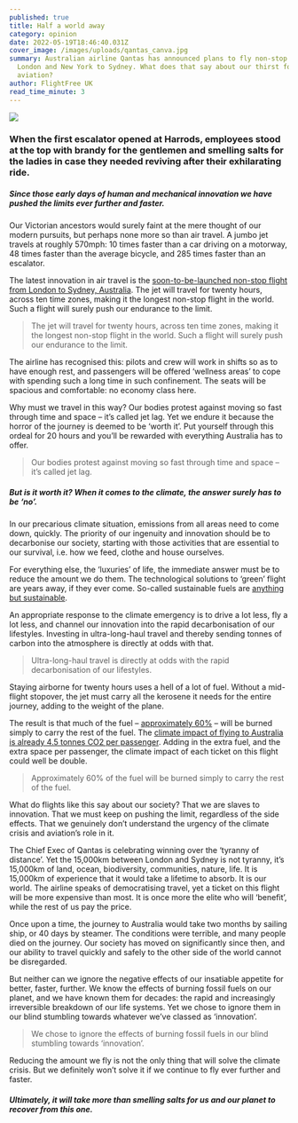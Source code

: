 ```yaml
---
published: true
title: Half a world away
category: opinion
date: 2022-05-19T18:46:40.031Z
cover_image: /images/uploads/qantas_canva.jpg
summary: Australian airline Qantas has announced plans to fly non-stop from
  London and New York to Sydney. What does that say about our thirst for
  aviation?
author: FlightFree UK
read_time_minute: 3
---
```

![](/images/uploads/qantas_canva.jpg)

### When the first escalator opened at Harrods, employees stood at the top with brandy for the gentlemen and smelling salts for the ladies in case they needed reviving after their exhilarating ride.

##### Since those early days of human and mechanical innovation we have pushed the limits ever further and faster.

Our Victorian ancestors would surely faint at the mere thought of our modern pursuits, but perhaps none more so than air travel. A jumbo jet travels at roughly 570mph: 10 times faster than a car driving on a motorway, 48 times faster than the average bicycle, and 285 times faster than an escalator.

The latest innovation in air travel is the [soon-to-be-launched non-stop flight from London to Sydney, Australia](https://www.theguardian.com/business/2022/may/02/qantas-non-stop-flights-australia-to-new-york-london-from-sydney-melbourne-airbus-a350-1000). The jet will travel for twenty hours, across ten time zones, making it the longest non-stop flight in the world. Such a flight will surely push our endurance to the limit.

> The jet will travel for twenty hours, across ten time zones, making it the longest non-stop flight in the world. Such a flight will surely push our endurance to the limit.

The airline has recognised this: pilots and crew will work in shifts so as to have enough rest, and passengers will be offered ‘wellness areas’ to cope with spending such a long time in such confinement. The seats will be spacious and comfortable: no economy class here. 

Why must we travel in this way? Our bodies protest against moving so fast through time and space – it’s called jet lag. Yet we endure it because the horror of the journey is deemed to be ‘worth it’. Put yourself through this ordeal for 20 hours and you’ll be rewarded with everything Australia has to offer. 

> Our bodies protest against moving so fast through time and space – it’s called jet lag.

##### But *is* it worth it? When it comes to the climate, the answer surely has to be ‘no’. 

In our precarious climate situation, emissions from all areas need to come down, quickly. The priority of our ingenuity and innovation should be to decarbonise our society, starting with those activities that are essential to our survival, i.e. how we feed, clothe and house ourselves. 

For everything else, the ‘luxuries’ of life, the immediate answer must be to reduce the amount we do them. The technological solutions to ‘green’ flight are years away, if they ever come. So-called sustainable fuels are [anything but sustainable](/post/the-trouble-with-saf). 

An appropriate response to the climate emergency is to drive a lot less, fly a lot less, and channel our innovation into the rapid decarbonisation of our lifestyles. Investing in ultra-long-haul travel and thereby sending tonnes of carbon into the atmosphere is directly at odds with that.

> Ultra-long-haul travel is directly at odds with the rapid decarbonisation of our lifestyles.

Staying airborne for twenty hours uses a hell of a lot of fuel. Without a mid-flight stopover, the jet must carry all the kerosene it needs for the entire journey, adding to the weight of the plane. 

The result is that much of the fuel – [approximately 60%](https://www.wired.co.uk/article/qantas-london-sydney-direct-flight) – will be burned simply to carry the rest of the fuel. The [climate impact of flying to Australia is already 4.5 tonnes CO2 per passenger](https://flightemissionmap.org/#London/51.50,-0.13/133/20000). Adding in the extra fuel, and the extra space per passenger, the climate impact of each ticket on this flight could well be double. 

> Approximately 60% of the fuel will be burned simply to carry the rest of the fuel.

What do flights like this say about our society? That we are slaves to innovation. That we must keep on pushing the limit, regardless of the side effects. That we genuinely don’t understand the urgency of the climate crisis and aviation’s role in it. 

The Chief Exec of Qantas is celebrating winning over the ‘tyranny of distance’. Yet the 15,000km between London and Sydney is not tyranny, it’s 15,000km of land, ocean, biodiversity, communities, nature, life. It is 15,000km of experience that it would take a lifetime to absorb. It is our world. The airline speaks of democratising travel, yet a ticket on this flight will be more expensive than most. It is once more the elite who will ‘benefit’, while the rest of us pay the price.

Once upon a time, the journey to Australia would take two months by sailing ship, or 40 days by steamer. The conditions were terrible, and many people died on the journey. Our society has moved on significantly since then, and our ability to travel quickly and safely to the other side of the world cannot be disregarded. 

But neither can we ignore the negative effects of our insatiable appetite for better, faster, further. We know the effects of burning fossil fuels on our planet, and we have known them for decades: the rapid and increasingly irreversible breakdown of our life systems. Yet we chose to ignore them in our blind stumbling towards whatever we’ve classed as ‘innovation’. 

> We chose to ignore the effects of burning fossil fuels in our blind stumbling towards ‘innovation’.

Reducing the amount we fly is not the only thing that will solve the climate crisis. But we definitely won’t solve it if we continue to fly ever further and faster. 

##### Ultimately, it will take more than smelling salts for us and our planet to recover from this one.